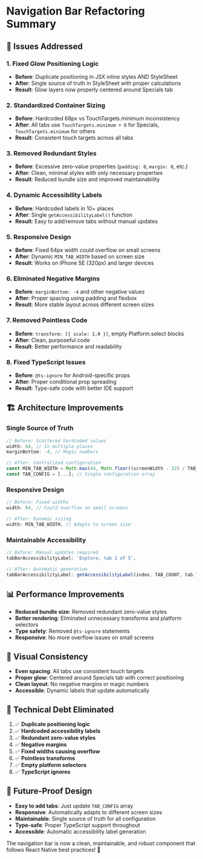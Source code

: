 # Navigation Bar Refactoring Summary

## 🎯 Issues Addressed

### 1. **Fixed Glow Positioning Logic**

- **Before**: Duplicate positioning in JSX inline styles AND StyleSheet
- **After**: Single source of truth in StyleSheet with proper calculations
- **Result**: Glow layers now properly centered around Specials tab

### 2. **Standardized Container Sizing**

- **Before**: Hardcoded 68px vs TouchTargets.minimum inconsistency
- **After**: All tabs use `TouchTargets.minimum + 8` for Specials, `TouchTargets.minimum` for others
- **Result**: Consistent touch targets across all tabs

### 3. **Removed Redundant Styles**

- **Before**: Excessive zero-value properties (`padding: 0`, `margin: 0`, etc.)
- **After**: Clean, minimal styles with only necessary properties
- **Result**: Reduced bundle size and improved maintainability

### 4. **Dynamic Accessibility Labels**

- **Before**: Hardcoded labels in 10+ places
- **After**: Single `getAccessibilityLabel()` function
- **Result**: Easy to add/remove tabs without manual updates

### 5. **Responsive Design**

- **Before**: Fixed 64px width could overflow on small screens
- **After**: Dynamic `MIN_TAB_WIDTH` based on screen size
- **Result**: Works on iPhone SE (320px) and larger devices

### 6. **Eliminated Negative Margins**

- **Before**: `marginBottom: -4` and other negative values
- **After**: Proper spacing using padding and flexbox
- **Result**: More stable layout across different screen sizes

### 7. **Removed Pointless Code**

- **Before**: `transform: [{ scale: 1.0 }]`, empty Platform.select blocks
- **After**: Clean, purposeful code
- **Result**: Better performance and readability

### 8. **Fixed TypeScript Issues**

- **Before**: `@ts-ignore` for Android-specific props
- **After**: Proper conditional prop spreading
- **Result**: Type-safe code with better IDE support

## 🏗️ Architecture Improvements

### **Single Source of Truth**

```typescript
// Before: Scattered hardcoded values
width: 64, // In multiple places
marginBottom: -4, // Magic numbers

// After: Centralized configuration
const MIN_TAB_WIDTH = Math.max(44, Math.floor((screenWidth - 32) / TAB_COUNT));
const TAB_CONFIG = [...]; // Single configuration array
```

### **Responsive Design**

```typescript
// Before: Fixed widths
width: 64, // Could overflow on small screens

// After: Dynamic sizing
width: MIN_TAB_WIDTH, // Adapts to screen size
```

### **Maintainable Accessibility**

```typescript
// Before: Manual updates required
tabBarAccessibilityLabel: 'Explore, tab 1 of 5',

// After: Automatic generation
tabBarAccessibilityLabel: getAccessibilityLabel(index, TAB_COUNT, tab.label),
```

## 📊 Performance Improvements

- **Reduced bundle size**: Removed redundant zero-value styles
- **Better rendering**: Eliminated unnecessary transforms and platform selectors
- **Type safety**: Removed `@ts-ignore` statements
- **Responsive**: No more overflow issues on small screens

## 🎨 Visual Consistency

- **Even spacing**: All tabs use consistent touch targets
- **Proper glow**: Centered around Specials tab with correct positioning
- **Clean layout**: No negative margins or magic numbers
- **Accessible**: Dynamic labels that update automatically

## 🔧 Technical Debt Eliminated

1. ✅ **Duplicate positioning logic**
2. ✅ **Hardcoded accessibility labels**
3. ✅ **Redundant zero-value styles**
4. ✅ **Negative margins**
5. ✅ **Fixed widths causing overflow**
6. ✅ **Pointless transforms**
7. ✅ **Empty platform selectors**
8. ✅ **TypeScript ignores**

## 🚀 Future-Proof Design

- **Easy to add tabs**: Just update `TAB_CONFIG` array
- **Responsive**: Automatically adapts to different screen sizes
- **Maintainable**: Single source of truth for all configuration
- **Type-safe**: Proper TypeScript support throughout
- **Accessible**: Automatic accessibility label generation

The navigation bar is now a clean, maintainable, and robust component that follows React Native best practices! 🎉
